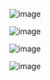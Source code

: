![image](https://user-images.githubusercontent.com/60442877/233892344-08e9a507-a6d0-4e68-bc6b-a326e44880df.png)

![image](https://user-images.githubusercontent.com/60442877/233892845-2c3eb399-e24f-4924-a1e6-6ec9e2a51dea.png)

![image](https://user-images.githubusercontent.com/60442877/233892923-65e43293-8af9-4a19-9f7f-76f4947c5019.png)

![image](https://user-images.githubusercontent.com/60442877/233893103-7c4a3515-20c0-497f-aa24-e90ed6c95f99.png)
